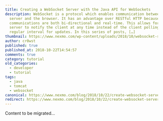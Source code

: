 ```yaml
---
title: Creating a WebSocket Server with the Java API for WebSockets
description: WebSocket is a protocol which enables communication between the
  server and the browser. It has an advantage over RESTful HTTP because
  communications are both bi-directional and real-time. This allows for the
  server to notify the client at any time instead of the client polling on a
  regular interval for updates. In this series of posts, […]
thumbnail: https://www.nexmo.com/wp-content/uploads/2018/10/websocket-server-java-api.png
author: cr0wst
published: true
published_at: 2018-10-22T14:54:57
comments: true
category: tutorial
old_categories:
  - developer
  - tutorial
tags:
  - java
  - tomcat
  - websocket
canonical: https://www.nexmo.com/blog/2018/10/22/create-websocket-server-java-api-dr
redirect: https://www.nexmo.com/blog/2018/10/22/create-websocket-server-java-api-dr
---
```

Content to be migrated...